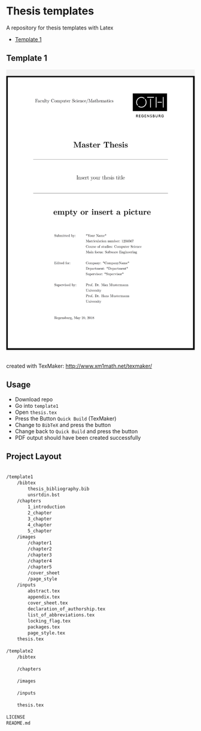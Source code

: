 # Thesis templates

A repository for thesis templates with Latex

- [Template 1](https://github.com/bierschi/thesis_templates#template-1)

## Template 1

<div align="left"; style="background-color:rgba(0,0,0, 0.047055)">
<br>
  <img src="repo_images/thesis_template_1.png" alt="example" width="515" height="730">
</div>
<br>

created with TexMaker:  http://www.xm1math.net/texmaker/

## Usage

-  Download repo
-  Go into `template1`
-  Open `thesis.tex`
-  Press the Button `Quick Build` (TexMaker)
-  Change to `BibTeX` and press the button
-  Change back to `Quick Build` and press the button
-  PDF output should have been created successfully


## Project Layout
<pre><code>
/template1
    /bibtex
        thesis_bibliography.bib
        unsrtdin.bst
    /chapters
        1_introduction
        2_chapter
        3_chapter
        4_chapter
        5_chapter
    /images
        /chapter1
        /chapter2
        /chapter3
        /chapter4
        /chapter5
        /cover_sheet
        /page_style
    /inputs
        abstract.tex
        appendix.tex
        cover_sheet.tex
        declaration_of_authorship.tex
        list_of_abbreviations.tex
        locking_flag.tex
        packages.tex
        page_style.tex
    thesis.tex

/template2
    /bibtex

    /chapters

    /images

    /inputs

    thesis.tex

LICENSE
README.md

</pre></code>